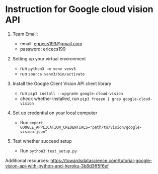 # Instruction for Google cloud vision API
1. Team Email: 
    - email: eppecs193@gmail.com
    - password: ericecs199

2. Setting up your virtual environment
    - run `python3 -m venv venv3`
    - run `source venv3/bin/activate`
    
3. Install the Google Client Vision API client library
    - run `pip3 install --upgrade google-cloud-vision`
    - check whether installed, run `pip3 freeze | grep google-cloud-vision`
    
4. Set up credential on your local computer
    - Run `export GOOGLE_APPLICATION_CREDENTIALS="path/to/vision/google-vision.json"`

5. Test whether succeed setup
    - Run `python3 test_setup.py`
    
Additional resources:
https://towardsdatascience.com/tutorial-google-vision-api-with-python-and-heroku-3b8d3ff5f6ef


